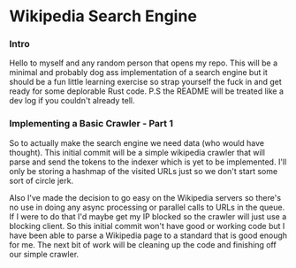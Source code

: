 # Wikipedia Search Engine

### Intro
Hello to myself and any random person that opens my repo. This will be a minimal and probably dog ass implementation of a search engine but it should be a fun little learning exercise so strap yourself the fuck in and get ready for some deplorable Rust code. P.S the README will be treated like a dev log if you couldn't already tell. 

### Implementing a Basic Crawler - Part 1
So to actually make the search engine we need data (who would have thought). This initial commit will be a simple wikipedia crawler that will parse and send the tokens to the indexer which is yet to be implemented. I'll only be storing a hashmap of the visited URLs just so we don't start some sort of circle jerk.

Also I've made the decision to go easy on the Wikipedia servers so there's no use in doing any async processing or parallel calls to URLs in the queue. If I were to do that I'd maybe get my IP blocked so the crawler will just use a blocking client. So this initial commit won't have good or working code but I have been able to parse a Wikipedia page to a standard that is good enough for me. The next bit of work will be cleaning up the code and finishing off our simple crawler.